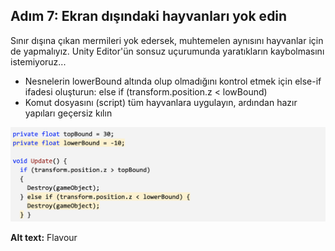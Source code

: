 ## Adım 7: Ekran dışındaki hayvanları yok edin

Sınır dışına çıkan mermileri yok edersek, muhtemelen aynısını hayvanlar için de yapmalıyız. Unity Editor'ün sonsuz uçurumunda yaratıkların kaybolmasını istemiyoruz...

- Nesnelerin  lowerBound altında olup olmadığını kontrol etmek için else-if ifadesi oluşturun: else if (transform.position.z < lowBound)
- Komut dosyasını (script) tüm hayvanlara uygulayın, ardından hazır yapıları geçersiz kılın

![figures](https://raw.githubusercontent.com/Kodluyoruz/taskforce/main/unity-junior-programmer/destroy-animals-offscreen/figures/CWC_A.4.3_image5.png)

**Alt text:** Flavour








